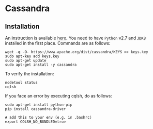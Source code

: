 # Cassandra

## Installation

An instruction is available [here](https://www.liquidweb.com/kb/install-cassandra-ubuntu-16-04-lts/). You need to have `Python` v2.7 and `JDK8` installed in the first place. Commands are as follows:  

```
wget -q -O- https://www.apache.org/dist/cassandra/KEYS >> keys.key
sudo apt-key add keys.key
sudo apt-get update
sudo apt-get install -y cassandra
```


To verify the installation:  
 
```
nodetool status
cqlsh
```

If you face an error by executing cqlsh, do as follows:  


```
sudo apt-get install python-pip
pip install cassandra-driver

# add this to your env (e.g. in .bashrc)
export CQLSH_NO_BUNDLED=true
```